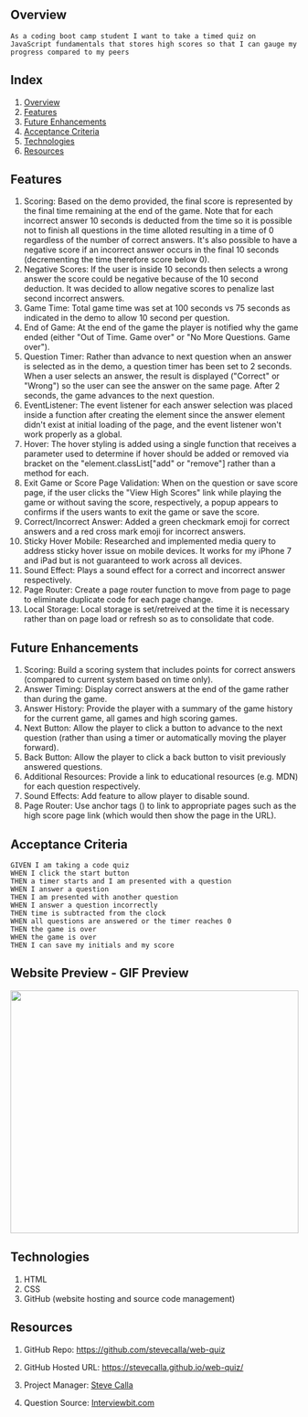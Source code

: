 
## Overview

```
As a coding boot camp student I want to take a timed quiz on JavaScript fundamentals that stores high scores so that I can gauge my progress compared to my peers
```

## Index

<!-- <details><summary></summary> -->

1. [Overview](#overview)
2. [Features](#features)
3. [Future Enhancements](#future-enhancements)
2. [Acceptance Criteria](#acceptance-criteria)
4. [Technologies](#technologies)
6. [Resources](#resources)

## Features

1. Scoring: Based on the demo provided, the final score is represented by the final time remaining at the end of the game. Note that for each incorrect answer 10 seconds is deducted from the time so it is possible not to finish all questions in the time alloted resulting in a time of 0 regardless of the number of correct answers. It's also possible to have a negative score if an incorrect answer occurs in the final 10 seconds (decrementing the time therefore score below 0).
2. Negative Scores: If the user is inside 10 seconds then selects a wrong answer the score could be negative because of the 10 second deduction. It was decided to allow negative scores to penalize last second incorrect answers.
3. Game Time: Total game time was set at 100 seconds vs 75 seconds as indicated in the demo to allow 10 second per question.
4. End of Game: At the end of the game the player is notified why the game ended (either "Out of Time. Game over" or "No More Questions. Game over").
5. Question Timer: Rather than advance to next question when an answer is selected as in the demo, a question timer has been set to 2 seconds. When a user selects an answer, the result is displayed ("Correct" or "Wrong") so the user can see the answer on the same page. After 2 seconds, the game advances to the next question.
6. EventListener: The event listener for each answer selection was placed inside a function after creating the element since the answer element didn't exist at initial loading of the page, and the event listener won't work properly as a global.
7. Hover: The hover styling is added using a single function that receives a parameter used to determine if hover should be added or removed via bracket on the "element.classList["add" or "remove"] rather than a method for each.
8. Exit Game or Score Page Validation: When on the question or save score page, if the user clicks the "View High Scores" link while playing the game or without saving the score, respectively, a popup appears to confirms if the users wants to exit the game or save the score.
9. Correct/Incorrect Answer: Added a green checkmark emoji for correct answers and a red cross mark emoji for incorrect answers.
10. Sticky Hover Mobile: Researched and implemented media query to address sticky hover issue on mobile devices. It works for my iPhone 7 and iPad but is not guaranteed to work across all devices.
11. Sound Effect: Plays a sound effect for a correct and incorrect answer respectively.
12. Page Router: Create a page router function to move from page to page to eliminate duplicate code for each page change.
13. Local Storage: Local storage is set/retreived at the time it is necessary rather than on page load or refresh so as to consolidate that code.

## Future Enhancements

1. Scoring: Build a scoring system that includes points for correct answers (compared to current system based on time only).
2. Answer Timing: Display correct answers at the end of the game rather than during the game.
3. Answer History: Provide the player with a summary of the game history for the current game, all games and high scoring games.
4. Next Button: Allow the player to click a button to advance to the next question (rather than using a timer or automatically moving the player forward).
5. Back Button: Allow the player to click a back button to visit previously answered questions.
6. Additional Resources: Provide a link to educational resources (e.g. MDN) for each question respectively.
7. Sound Effects: Add feature to allow player to disable sound.
8. Page Router: Use anchor tags (<a>) to link to appropriate pages such as the high score page link (which would then show the page in the URL).


## Acceptance Criteria

```
GIVEN I am taking a code quiz
WHEN I click the start button
THEN a timer starts and I am presented with a question
WHEN I answer a question
THEN I am presented with another question
WHEN I answer a question incorrectly
THEN time is subtracted from the clock
WHEN all questions are answered or the timer reaches 0
THEN the game is over
WHEN the game is over
THEN I can save my initials and my score
```

## Website Preview - GIF Preview

<img src="https://media.giphy.com/media/e05ymoeVkE2s2xSfQl/giphy-downsized-large.gif" width="100%" height="425"/>

## Technologies

1. HTML
2. CSS
3. GitHub (website hosting and source code management)

## Resources

1. GitHub Repo: <https://github.com/stevecalla/web-quiz>

2. GitHub Hosted URL: <https://stevecalla.github.io/web-quiz/>

3. Project Manager: [Steve Calla](https://github.com/stevecalla)

4. Question Source: [Interviewbit.com](https://www.interviewbit.com/javascript-mcq/)